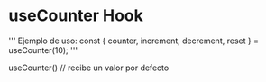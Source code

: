 # useCounter Hook

'''
Ejemplo de uso:
    const { counter, increment, decrement, reset } = useCounter(10);
'''

useCounter() // recibe un valor por defecto